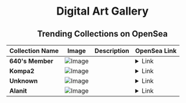 <div align="center">

# Digital Art Gallery

## Trending Collections on OpenSea

| Collection Name                       | Image                                                                                     | Description                       | OpenSea Link                                                                                          |
|---------------------------------------|-------------------------------------------------------------------------------------------|-----------------------------------|--------------------------------------------------------------------------------------------------------|
| **640's Member** | ![Image](https://i.seadn.io/s/raw/files/34916265a4cbe104c8cbceba492b3f99.png?w=500&auto=format?w=200&auto=format) |  | <details><summary>Link</summary>[640's Member](https://opensea.io/collection/640-s-member)</details> |
| **Kompa2** | ![Image](https://i.seadn.io/s/raw/files/f7c973ee46fbc3b3a838ed94efa691be.jpg?w=500&auto=format?w=200&auto=format) |  | <details><summary>Link</summary>[Kompa2](https://opensea.io/collection/kompa2)</details> |
| **Unknown** | ![Image](https://i.seadn.io/s/raw/files/1578b608f701dcc3116651fe87088a3d.jpg?w=500&auto=format?w=200&auto=format) |  | <details><summary>Link</summary>[Unknown](https://opensea.io/collection/unknown-171200)</details> |
| **Alanit** | ![Image](https://i.seadn.io/s/raw/files/67ac6d856b9516a99b55546668ef288c.png?w=500&auto=format?w=200&auto=format) |  | <details><summary>Link</summary>[Alanit](https://opensea.io/collection/alanit)</details> |

</div>
